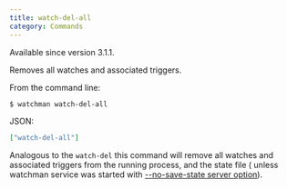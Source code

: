 ```yaml
---
title: watch-del-all
category: Commands
---
```


Available since version 3.1.1.

Removes all watches and associated triggers.

From the command line:

```bash
$ watchman watch-del-all
```

JSON:

```json
["watch-del-all"]
```

Analogous to the `watch-del` this command will remove all watches and associated
triggers from the running process, and the state file ( unless watchman service
was started with
[--no-save-state server option](cli-options.md#server-options)).

